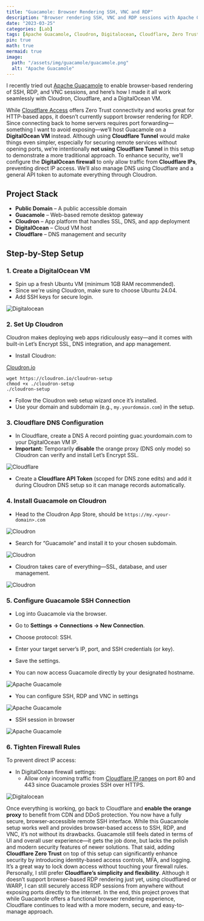 ```yaml
---
title: "Guacamole: Browser Rendering SSH, VNC and RDP"
description: "Browser rendering SSH, VNC and RDP sessions with Apache Guacamole."
date: "2023-03-25"
categories: [Lab]
tags: [Apache Guacamole, Cloudron, Digitalocean, Cloudflare, Zero Trust, SSH, RDP, VNC]
pin: true
math: true
mermaid: true
image:
  path: "/assets/img/guacamole/guacamole.png"
  alt: "Apache Guacamole"
---
```


I recently tried out [Apache Guacamole](https://guacamole.apache.org/) to enable browser-based rendering of SSH, RDP, and VNC sessions, and here’s how I made it all work seamlessly with Cloudron, Cloudflare, and a DigitalOcean VM.

While [Cloudflare Access](https://developers.cloudflare.com/cloudflare-one/) offers Zero Trust connectivity and works great for HTTP-based apps, it doesn’t currently support browser rendering for RDP. Since connecting back to home servers requires port forwarding—something I want to avoid exposing—we’ll host Guacamole on a **DigitalOcean VM** instead. Although using **Cloudflare Tunnel** would make things even simpler, especially for securing remote services without opening ports, we’re intentionally **not using Cloudflare Tunnel** in this setup to demonstrate a more traditional approach. To enhance security, we’ll configure the **DigitalOcean firewall** to only allow traffic from **Cloudflare IPs**, preventing direct IP access. We’ll also manage DNS using Cloudflare and a general API token to automate everything through Cloudron.

## Project Stack

- **Public Domain** – A public accessible domain 
- **Guacamole** – Web-based remote desktop gateway
- **Cloudron** – App platform that handles SSL, DNS, and app deployment
- **DigitalOcean** – Cloud VM host
- **Cloudflare** – DNS management and security

## Step-by-Step Setup

### **1.** **Create a DigitalOcean VM**

- Spin up a fresh Ubuntu VM (minimum 1GB RAM recommended).
- Since we're using Cloudron, make sure to choose Ubuntu 24.04. 
- Add SSH keys for secure login.

![Digitalocean](/assets/img/guacamole/do-stats.png)

### **2.** Set Up Cloudron

Cloudron makes deploying web apps ridiculously easy—and it comes with built-in Let’s Encrypt SSL, DNS integration, and app management.

- Install Cloudron:

[Cloudron.io](https://www.cloudron.io/get.html)

```
wget https://cloudron.io/cloudron-setup
chmod +x ./cloudron-setup
./cloudron-setup
```

- Follow the Cloudron web setup wizard once it’s installed.
- Use your domain and subdomain (e.g., `my.yourdomain.com`) in the setup.

### **3.** Cloudflare DNS Configuration

- In Cloudflare, create a DNS A record pointing guac.yourdomain.com to your DigitalOcean VM IP.
- **Important:** Temporarily **disable** the orange proxy (DNS only mode) so Cloudron can verify and install Let’s Encrypt SSL.

![Cloudflare](/assets/img/guacamole/dns.png)

- Create a **Cloudflare API Token** (scoped for DNS zone edits) and add it during Cloudron DNS setup so it can manage records automatically.

### **4.** Install Guacamole on Cloudron

- Head to the Cloudron App Store, should be `https://my.<your-domain>.com`

![Cloudron](/assets/img/guacamole/cloudron-login.png)

- Search for “Guacamole” and install it to your chosen subdomain.

![Cloudron](/assets/img/guacamole/cloudron-apps.png)

- Cloudron takes care of everything—SSL, database, and user management.

![Cloudron](/assets/img/guacamole/cloudron-guac.png)

### **5.** Configure Guacamole SSH Connection

- Log into Guacamole via the browser.
- Go to **Settings → Connections → New Connection**.
- Choose protocol: SSH.
- Enter your target server’s IP, port, and SSH credentials (or key).
- Save the settings.

- You can now access Guacamole directly by your designated hostname. 

![Apache Guacamole](/assets/img/guacamole/guac-login.png)

- You can configure SSH, RDP and VNC in settings

![Apache Guacamole](/assets/img/guacamole/guac-session.png)

-  SSH session in browser

![Apache Guacamole](/assets/img/guacamole/guac-ssh.png)

### **6.** Tighten Firewall Rules

To prevent direct IP access:

- In DigitalOcean firewall settings:
  - Allow only incoming traffic from [Cloudflare IP ranges](https://www.cloudflare.com/ips/) on port 80 and 443 since Guacamole proxies SSH over HTTPS.

![Digitalocean](/assets/img/guacamole/do-firewall.png)



Once everything is working, go back to Cloudflare and **enable the orange proxy** to benefit from CDN and DDoS protection. You now have a fully secure, browser-accessible remote SSH interface. While this Guacamole setup works well and provides browser-based access to SSH, RDP, and VNC, it’s not without its drawbacks. Guacamole still feels dated in terms of UI and overall user experience—it gets the job done, but lacks the polish and modern security features of newer solutions. That said, adding **Cloudflare Zero Trust** on top of this setup can significantly enhance security by introducing identity-based access controls, MFA, and logging. It’s a great way to lock down access without touching your firewall rules. Personally, I still prefer **Cloudflare’s simplicity and flexibility**. Although it doesn’t support browser-based RDP rendering just yet, using cloudflared or WARP, I can still securely access RDP sessions from anywhere without exposing ports directly to the internet. In the end, this project proves that while Guacamole offers a functional browser rendering experience, Cloudflare continues to lead with a more modern, secure, and easy-to-manage approach.
